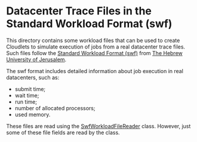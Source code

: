 # Datacenter Trace Files in the Standard Workload Format (swf)

This directory contains some workload files that can be used to create Cloudlets to simulate execution of jobs from a real datacenter trace files.
Such files follow the [Standard Workload Format (swf)](http://www.cs.huji.ac.il/labs/parallel/workload/)
from [The Hebrew University of Jerusalem](http://new.huji.ac.il/en).

The swf format includes detailed information about job execution in real datacenters, such as:

- submit time;
- wait time;
- run time;
- number of allocated processors;
- used memory.

These files are read using the [SwfWorkloadFileReader](../../../../../../cloudsimplus/src/main/java/org/cloudsimplus/util/SwfWorkloadFileReader.java) class. However, just some of these file fields are read by the class. 
